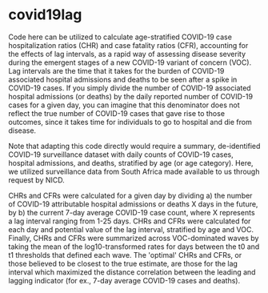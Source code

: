 # covid19lag

Code here can be utilized to calculate age-stratified COVID-19 case hospitalization ratios (CHR) and case fatality ratios (CFR), accounting for the effects of lag intervals, as a rapid way of assessing disease severity during the emergent stages of a new COVID-19 variant of concern (VOC). Lag intervals are the time that it takes for the burden of COVID-19 associated hospital admissions and deaths to be seen after a spike in COVID-19 cases. If you simply divide the number of COVID-19 associated hospital admissions (or deaths) by the daily reported number of COVID-19 cases for a given day, you can imagine that this denominator does not reflect the true number of COVID-19 cases that gave rise to those outcomes, since it takes time for individuals to go to hospital and die from disease. 

Note that adapting this code directly would require a summary, de-identified COVID-19 surveillance dataset with daily counts of COVID-19 cases, hospital admissions, and deaths, stratified by age (or age category). Here, we utilized surveillance data from South Africa made available to us through request by NICD. 

CHRs and CFRs were calculated for a given day by dividing a) the number of COVID-19 attributable hospital admissions or deaths X days in the future, by b) the current 7-day average COVID-19 case count, where X represents a lag interval ranging from 1-25 days. CHRs and CFRs were calculated for each day and potential value of the lag interval, stratified by age and VOC. Finally, CHRs and CFRs were summarized across VOC-dominated waves by taking the mean of the log10-transformed rates for days between the t0 and t1 thresholds that defined each wave. The 'optimal' CHRs and CFRs, or those believed to be closest to the true estimate, are those for the lag interval which maximized the distance correlation between the leading and lagging indicator (for ex., 7-day average COVID-19 cases and deaths). 

